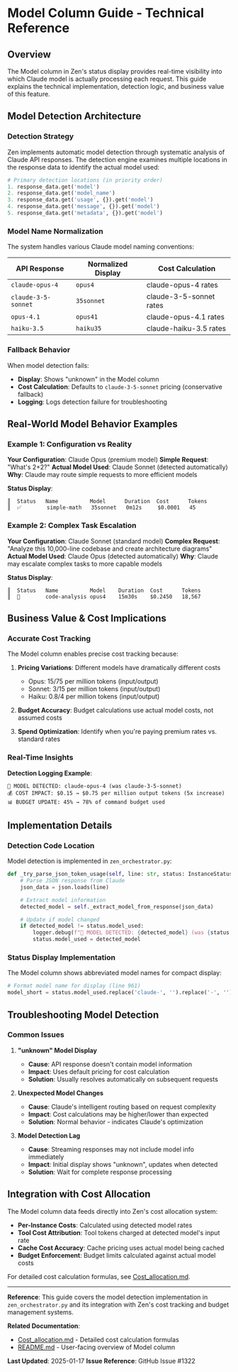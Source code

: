 # Model Column Guide - Technical Reference

## Overview

The Model column in Zen's status display provides real-time visibility into which Claude model is actually processing each request. This guide explains the technical implementation, detection logic, and business value of this feature.

## Model Detection Architecture

### Detection Strategy

Zen implements automatic model detection through systematic analysis of Claude API responses. The detection engine examines multiple locations in the response data to identify the actual model used:

```python
# Primary detection locations (in priority order)
1. response_data.get('model')
2. response_data.get('model_name')
3. response_data.get('usage', {}).get('model')
4. response_data.get('message', {}).get('model')
5. response_data.get('metadata', {}).get('model')
```

### Model Name Normalization

The system handles various Claude model naming conventions:

| API Response | Normalized Display | Cost Calculation |
|-------------|-------------------|------------------|
| `claude-opus-4` | `opus4` | claude-opus-4 rates |
| `claude-3-5-sonnet` | `35sonnet` | claude-3-5-sonnet rates |
| `opus-4.1` | `opus41` | claude-opus-4.1 rates |
| `haiku-3.5` | `haiku35` | claude-haiku-3.5 rates |

### Fallback Behavior

When model detection fails:
- **Display**: Shows "unknown" in the Model column
- **Cost Calculation**: Defaults to `claude-3-5-sonnet` pricing (conservative fallback)
- **Logging**: Logs detection failure for troubleshooting

## Real-World Model Behavior Examples

### Example 1: Configuration vs Reality

**Your Configuration**: Claude Opus (premium model)
**Simple Request**: "What's 2+2?"
**Actual Model Used**: Claude Sonnet (detected automatically)
**Why**: Claude may route simple requests to more efficient models

**Status Display**:
```
║  Status   Name          Model      Duration  Cost      Tokens
║  ✅        simple-math   35sonnet   0m12s     $0.0001   45
```

### Example 2: Complex Task Escalation

**Your Configuration**: Claude Sonnet (standard model)
**Complex Request**: "Analyze this 10,000-line codebase and create architecture diagrams"
**Actual Model Used**: Claude Opus (detected automatically)
**Why**: Claude may escalate complex tasks to more capable models

**Status Display**:
```
║  Status   Name          Model    Duration  Cost      Tokens
║  🏃        code-analysis opus4    15m30s    $0.2450   18,567
```

## Business Value & Cost Implications

### Accurate Cost Tracking

The Model column enables precise cost tracking because:

1. **Pricing Variations**: Different models have dramatically different costs
   - Opus: $15/$75 per million tokens (input/output)
   - Sonnet: $3/$15 per million tokens (input/output)
   - Haiku: $0.8/$4 per million tokens (input/output)

2. **Budget Accuracy**: Budget calculations use actual model costs, not assumed costs

3. **Spend Optimization**: Identify when you're paying premium rates vs. standard rates

### Real-Time Insights

**Detection Logging Example**:
```
🤖 MODEL DETECTED: claude-opus-4 (was claude-3-5-sonnet)
💰 COST IMPACT: $0.15 → $0.75 per million output tokens (5x increase)
📊 BUDGET UPDATE: 45% → 78% of command budget used
```

## Implementation Details

### Detection Code Location

Model detection is implemented in `zen_orchestrator.py`:

```python
def _try_parse_json_token_usage(self, line: str, status: InstanceStatus) -> bool:
    # Parse JSON response from Claude
    json_data = json.loads(line)

    # Extract model information
    detected_model = self._extract_model_from_response(json_data)

    # Update if model changed
    if detected_model != status.model_used:
        logger.debug(f"🤖 MODEL DETECTED: {detected_model} (was {status.model_used})")
        status.model_used = detected_model
```

### Status Display Implementation

The Model column shows abbreviated model names for compact display:

```python
# Format model name for display (line 961)
model_short = status.model_used.replace('claude-', '').replace('-', '') if status.model_used else "unknown"
```

## Troubleshooting Model Detection

### Common Issues

1. **"unknown" Model Display**
   - **Cause**: API response doesn't contain model information
   - **Impact**: Uses default pricing for cost calculation
   - **Solution**: Usually resolves automatically on subsequent requests

2. **Unexpected Model Changes**
   - **Cause**: Claude's intelligent routing based on request complexity
   - **Impact**: Cost calculations may be higher/lower than expected
   - **Solution**: Normal behavior - indicates Claude's optimization

3. **Model Detection Lag**
   - **Cause**: Streaming responses may not include model info immediately
   - **Impact**: Initial display shows "unknown", updates when detected
   - **Solution**: Wait for complete response processing

## Integration with Cost Allocation

The Model column data feeds directly into Zen's cost allocation system:

- **Per-Instance Costs**: Calculated using detected model rates
- **Tool Cost Attribution**: Tool tokens charged at detected model's input rate
- **Cache Cost Accuracy**: Cache pricing uses actual model being cached
- **Budget Enforcement**: Budget limits calculated against actual model costs

For detailed cost calculation formulas, see [Cost_allocation.md](Cost_allocation.md).

---

**Reference**: This guide covers the model detection implementation in `zen_orchestrator.py` and its integration with Zen's cost tracking and budget management systems.

**Related Documentation**:
- [Cost_allocation.md](Cost_allocation.md) - Detailed cost calculation formulas
- [README.md](../README.md) - User-facing overview of Model column

**Last Updated**: 2025-01-17
**Issue Reference**: GitHub Issue #1322